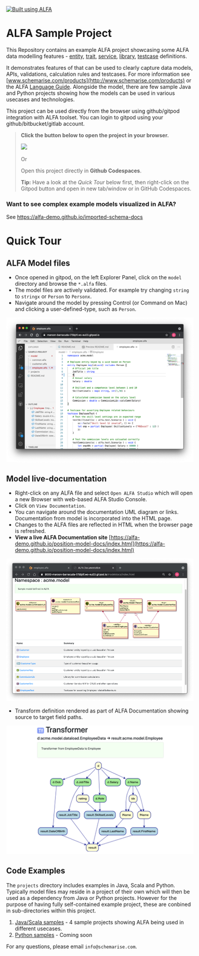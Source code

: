 <!-- 
    If viewing raw file in GitPod/GitHub, for easier reading, right-click on the file on Explorer, and select 'Open Preview' 
/-->

[![Built using ALFA](https://alfa-lang.io/_images/built-using-ALFA.png)](https://alfa-lang.io)

# ALFA Sample Project

This Repository contains an example ALFA project showcasing some ALFA data modelling features - [entity](https://alfa-lang.io/lang/constructs/entity.html), [trait](https://alfa-lang.io/lang/constructs/trait.html), [service](https://alfa-lang.io/lang/constructs/service.html), [library](https://alfa-lang.io/lang/constructs/libary.html), [testcase](https://alfa-lang.io/labs/langtesting.html) definitions. 

It demonstrates features of that can be used to clearly capture data models, APIs, validations, calculation rules and testcases. For more information see [www.schemarise.com/products](http://www.schemarise.com/products) or the ALFA [Language Guide](https://alfa-lang.io/lang/guide.html). Alongside the model, 
there are few sample Java and Python projects showing how the models can be used in various usecases and technologies.


This project can be used directly from the browser using github/gitpod integration with ALFA toolset. You can login to gitpod using your github/bitbucket/gitlab account.


> **Click the button below to open the project in your browser.**
> 
> <a href="https://gitpod.io/#https://github.com/alfa-demo/alfa-sample-project" target="_blank"><img src="https://gitpod.io/button/open-in-gitpod.svg"/></a>
> 
> Or
>
> Open this project directly in **Github Codespaces**.
>
> **Tip:** Have a look at the *Quick Tour* below first, then right-click on the Gitpod button and open in new tab/window or in GitHub Codespaces.


### Want to see complex example models visualized in ALFA?

See https://alfa-demo.github.io/imported-schema-docs


# Quick Tour

## ALFA Model files

* Once opened in gitpod, on the left Explorer Panel, click on the `model` directory and browse the `*.alfa` files.
* The model files are actively validated. For example try changing `string` to `stringx` or `Person` to `Personx`.
* Navigate around the model by pressing Control (or Command on Mac) and clicking a user-defined-type, such as `Person`.

<img src="images/ide.png" alt="ALFA IDE" width="800"/>

## Model live-documentation

* Right-click on any ALFA file and select `Open ALFA Studio` which will open a new Browser with web-based ALFA Studio Console.
* Click on `View Documentation`.
* You can navigate around the documentation UML diagram or links. Documentation from model is incorporated into the HTML page.
* Changes to the ALFA files are reflected in HTML when the browser page is refreshed.
* **View a live ALFA Documentation site** [https://alfa-demo.github.io/position-model-docs/index.html](https://alfa-demo.github.io/position-model-docs/index.html)

<img src="images/ide-docs.png" alt="ALFA DOCS" width="800"/>

* Transform definition rendered as part of ALFA Documentation showing source to target field paths.

<img src="images/transform.png" alt="ALFA DOCS" width="800"/>


## Code Examples

The `projects` directory includes examples in Java, Scala and Python. Typically model files may reside in a project of their own 
which will then be used as a dependency from Java or Python projects. However for the purpose of having fully self-contained example project,
these are conbined in sub-directories within this project.

1. [Java/Scala samples](projects/java/README.md) - 4 sample projects showing ALFA being used in different usecases.
2. [Python samples](projects/python/README.md) - Coming soon

For any questions, please email `info@schemarise.com`.
